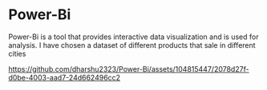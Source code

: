 # Power-Bi

Power-Bi is a tool that provides interactive data visualization and is used for analysis.
I have chosen a dataset of different products that sale in different cities



https://github.com/dharshu2323/Power-Bi/assets/104815447/2078d27f-d0be-4003-aad7-24d662496cc2

